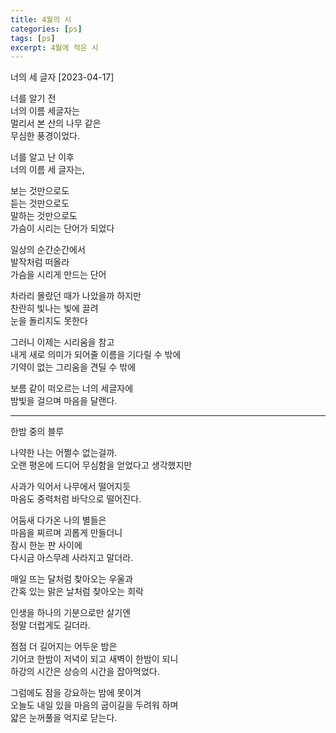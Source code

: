```yaml
---
title: 4월의 시
categories: [ps]
tags: [ps]
excerpt: 4월에 적은 시
---
```


너의 세 글자 [2023-04-17]  

너를 알기 전  
너의 이름 세글자는  
멀리서 본 산의 나무 같은  
무심한 풍경이었다.  

너를 알고 난 이후  
너의 이름 세 글자는,  

보는 것만으로도  
듣는 것만으로도  
말하는 것만으로도  
가슴이 시리는 단어가 되었다  

일상의 순간순간에서  
발작처럼 떠올라  
가슴을 시리게 만드는 단어  

차라리 몰랐던 때가 나았을까 하지만  
찬란히 빛나는 빛에 끌려  
눈을 돌리지도 못한다  

그러니 이제는 시리움을 참고  
내게 새로 의미가 되어줄 이름을 기다릴 수 밖에  
기약이 없는 그리움을 견딜 수 밖에  

보름 같이 떠오르는 너의 세글자에  
밤빛을 걸으며 마음을 달랜다.  

***

한밤 중의 블루

나약한 나는 어쩔수 없는걸까.  
오랜 평온에 드디어 무심함을 얻었다고 생각했지만  

사과가 익어서 나무에서 떨어지듯  
마음도 중력처럼 바닥으로 떨어진다.  

어둠새 다가온 나의 별들은  
마음을 찌르며 괴롭게 만들더니  
잠시 한눈 판 사이에  
다시금 아스무레 사라지고 말더라.  

매일 뜨는 달처럼 찾아오는 우울과  
간혹 있는 맑은 날처럼 찾아오는 희락  

인생을 하나의 기분으로만 살기엔  
정말 더럽게도 길더라.  

점점 더 길어지는 어두운 밤은  
기어코 한밤이 저녁이 되고 새벽이 한밤이 되니  
하강의 시간은 상승의 시간을 잡아먹었다.   

그럼에도 잠을 강요하는 밤에 못이겨  
오늘도 내일 있을 마음의 굽이길을 두려워 하며  
얇은 눈꺼풀을 억지로 닫는다.  
